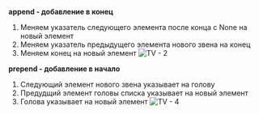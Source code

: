 **append - добавление в конец**
1. Меняем указатель следующего элемента после конца с None на новый элемент
2. Меняем указатель предыдущего элемента нового звена на конец
3. Меняем конец на новый элемент 
![TV - 2](https://github.com/themorsten/DataStructures/assets/75784716/333d61af-02f9-4695-ac22-c9fc197a8f03)


**prepend - добавление в начало**

1. Следующий элемент нового звена указывает на голову
2. Предудщий элемент головы списка указывает на новый элемент
3. Голова указывает на новый элемент
![TV - 4](https://github.com/themorsten/DataStructures/assets/75784716/6b925634-4ce2-4bfd-a9d7-d0178f1e8c4f)
